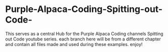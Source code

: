 # Purple-Alpaca-Coding-Spitting-out-Code-
This serves as a central Hub for the Purple Alpaca Coding channels Spitting out Code youtube series. each branch here will be from a different chapter and contain all files made and used during these examples. enjoy!
